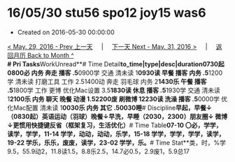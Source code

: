 # 16/05/30 stu56 spo12 joy15 was6

* Created on 2016-05-30 00:00:00

[&lt; May. 29, 2016 - Prev 上一天](d29.md)     \|     [下一天 Next - May. 31, 2016 &gt;](d31.md)     \|     [返回月历 Back to Month ^](index.md)   
**\# Pri Tasks**WorkUnread**\# Time Detail**to\_time\|type\|desc\|duration0730起0800必 内务 奔走 播客 .5**0900学 交通 清未读 1**0930读 早餐 播客 内务 .5**1200学 清未读 打磨工具 工作 2.51400动 奔走 羽毛球 内务 2**1430乐 午餐 播客 .5**1800学 工作 更博 优化Mac设置 3.5**1830读 休息 播客 .5**1930学 交通 清未读 1**2100乐 内务 聊天 晚餐 动漫 1.52200废 刷微博 12230读 洗澡 播客 .5**0000学 优化Mac配置 清未读 1**0030乐 内务 其它 .50030睡**\# Discipline**早起，早餐↓（0830起）英语运动（羽球）晚餐↓早洗，早睡（2030，2300）朋友圈↓ 微博↓更惯用快捷键反省（框架复习，生活优化）**\# Time Table**07-10 〇必，学学，读学，学学，11-14 学学，动动，动动，乐学，15-18 学学，学学，学学，读学，19-22 学乐，乐乐，废废，读学，23-02 学学，乐。**\# Time Stat**类，时，%学9.5，55.9动2，11.8读1.5，8.8乐2.5，14.7必0.5，2.9废1，5.9总17

